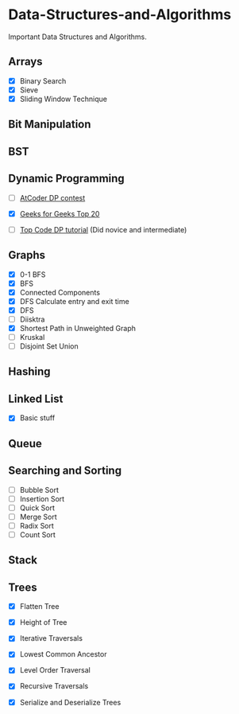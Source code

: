 # Data-Structures-and-Algorithms

Important Data Structures and Algorithms.

## Arrays

- [x] Binary Search
- [x] Sieve
- [x] Sliding Window Technique

## Bit Manipulation

## BST


## Dynamic Programming

- [ ] [AtCoder DP contest](https://atcoder.jp/contests/dp/tasks)

- [x] [Geeks for Geeks Top 20](https://www.geeksforgeeks.org/top-20-dynamic-programming-interview-questions/)

- [ ] [Top Code DP tutorial](https://www.topcoder.com/community/competitive-programming/tutorials/dynamic-programming-from-novice-to-advanced/) (Did novice and intermediate)

## Graphs

- [x] 0-1 BFS
- [x] BFS
- [x] Connected Components
- [x] DFS Calculate entry and exit time
- [x] DFS
- [ ] Diisktra
- [x] Shortest Path in Unweighted Graph
- [ ] Kruskal
- [ ] Disjoint Set Union

## Hashing

## Linked List

- [x] Basic stuff 

## Queue

## Searching and Sorting

- [ ] Bubble Sort
- [ ] Insertion Sort
- [ ] Quick Sort
- [ ] Merge Sort
- [ ] Radix Sort
- [ ] Count Sort

## Stack



## Trees

- [x] Flatten Tree
- [x] Height of Tree
- [x] Iterative Traversals
- [x] Lowest Common Ancestor
- [x] Level Order Traversal
- [x] Recursive Traversals
- [x] Serialize and Deserialize Trees








